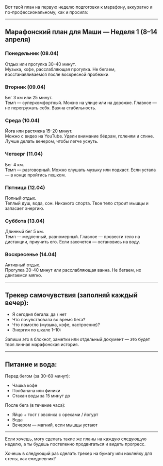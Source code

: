 Вот твой план на первую неделю подготовки к марафону, аккуратно и по-профессиональному, как и просила:

---

## Марафонский план для Маши — Неделя 1 (8–14 апреля)

### Понедельник (08.04)
Отдых или прогулка 30–40 минут.  
Музыка, кофе, расслабляющая прогулка. Не бегаем, восстанавливаемся после воскресной пробежки.

### Вторник (09.04)
Бег 3 км или 25 минут.  
Темп — суперкомфортный. Можно на улице или на дорожке. Главное — не перегружать себя. Важна стабильность.

### Среда (10.04)
Йога или растяжка 15–20 минут.  
Можно с видео на YouTube. Удели внимание бёдрам, голеням и спине. Лучше делать вечером, чтобы легче уснуть.

### Четверг (11.04)
Бег 4 км.  
Темп — разговорный. Можно слушать музыку или подкаст. Если устала — в конце пройтись пешком.

### Пятница (12.04)
Полный отдых.  
Теплый душ, вода, сон. Никакого спорта. Твое тело строит мышцы и запасает энергию.

### Суббота (13.04)
Длинный бег 5 км.  
Темп — медленный, равномерный. Главное — провести тело на дистанции, приучить его. Если захочется — остановись на воду.

### Воскресенье (14.04)
Активный отдых.  
Прогулка 30–40 минут или расслабляющая ванна. Не бегаем, но двигаемся мягко.

---

## Трекер самочувствия (заполняй каждый вечер):

- Я сегодня бегала: да / нет  
- Что почувствовала во время бега?  
- Что помогло (музыка, кофе, настроение)?  
- Энергия по шкале 1–10:  

Запиши это в блокнот, заметки или отдельный документ — это будет твоя личная марафонская история.

---

## Питание и вода:

Перед бегом (за 30–60 минут):  
- Чашка кофе  
- Полбанана или финики  
- Стакан воды за 15 минут до

После бега (в течение часа):  
- Яйцо + тост / овсянка с орехами / йогурт  
- Вода  
- Вечером — магний, если мышцы устают

---

Если хочешь, могу сделать такие же планы на каждую следующую неделю, а ты будешь постепенно продвигаться и видеть прогресс.

Хочешь в следующий раз сделать трекер на бумагу или наклейку для стены, как ежедневник?
